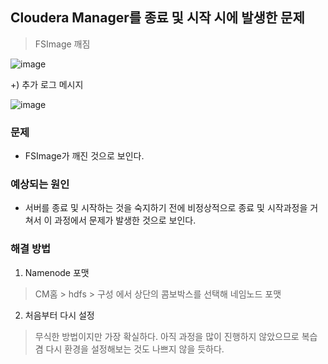 ## Cloudera Manager를 종료 및 시작 시에 발생한 문제
> FSImage 깨짐

![image](https://user-images.githubusercontent.com/43158502/127462233-8c7d63fa-8b28-4f09-b80e-c6fac737768a.png)

+) 추가 로그 메시지

![image](https://user-images.githubusercontent.com/43158502/127462266-b5eeab73-7da7-4b5f-a389-fd831b8f5bda.png)

### 문제
- FSImage가 깨진 것으로 보인다.

### 예상되는 원인
- 서버를 종료 및 시작하는 것을 숙지하기 전에 비정상적으로 종료 및 시작과정을 거쳐서 이 과정에서 문제가 발생한 것으로 보인다.

### 해결 방법
1. Namenode 포맷
> CM홈 > hdfs > 구성 에서 상단의 콤보박스를 선택해 네임노드 포맷
2. 처음부터 다시 설정
> 무식한 방법이지만 가장 확실하다. 아직 과정을 많이 진행하지 않았으므로 복습 겸 다시 환경을 설정해보는 것도 나쁘지 않을 듯하다.
